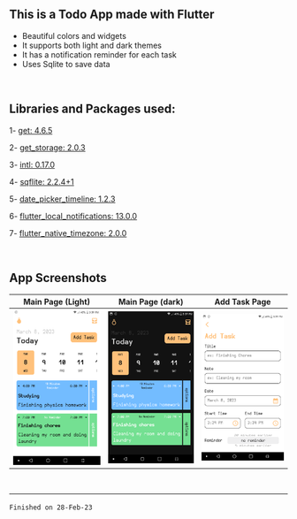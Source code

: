 ## This is a **Todo App** made with Flutter

- Beautiful colors and widgets
- It supports both light and dark themes
- It has a notification reminder for each task
- Uses Sqlite to save data

</br>

## Libraries and Packages used:
1- <a href="https://pub.dev/packages/get">get: 4.6.5</a>

2- <a href="https://pub.dev/packages/get_storage">get_storage: 2.0.3</a>

3- <a href="https://pub.dev/packages/intl">intl: 0.17.0</a>

4- <a href="https://pub.dev/packages/sqflite">sqflite: 2.2.4+1</a>

5- <a href="https://pub.dev/packages/date_picker_timeline">date_picker_timeline: 1.2.3</a>

6- <a href="https://pub.dev/packages/flutter_local_notifications">flutter_local_notifications: 13.0.0</a>

7- <a href="https://pub.dev/packages/flutter_native_timezone">flutter_native_timezone: 2.0.0</a>

</br>

## App Screenshots

| Main Page (Light) | Main Page (dark) | Add Task Page |
| :-: | :-: | :-: |
<img src="show/main_light.png" alt="Main Screen Light"/>|<img src="show/main_dark.png" alt="Main Screen Dark"/>|<img src="show/add_task.png" alt="Add Task Screen"/>

</br>

---
`Finished on 28-Feb-23`